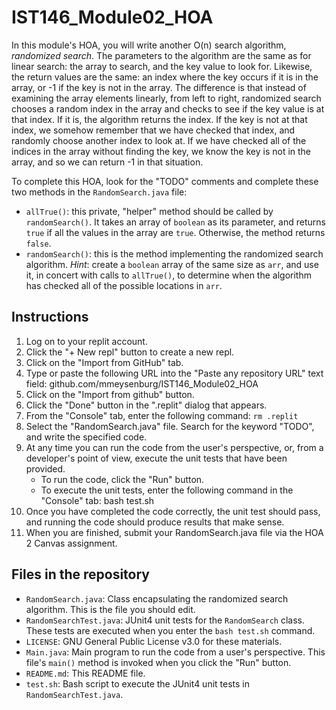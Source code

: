 # IST146_Module02_HOA

In this module's HOA, you will write another O(n) search algorithm, *randomized search*. The parameters to the algorithm are the
same as for linear search: the array to search, and the key value to look for. Likewise, the return values are the same: an index
where the key occurs if it is in the array, or -1 if the key is not in the array. The difference is that instead of examining the
array elements linearly, from left to right, randomized search chooses a random index in the array and checks to see if the key value
is at that index. If it is, the algorithm returns the index. If the key is not at that index, we somehow remember that we have 
checked that index, and randomly choose another index to look at. If we have checked all of the indices in the array without finding
the key, we know the key is not in the array, and so we can return -1 in that situation. 

To complete this HOA, look for the "TODO" comments and complete these two methods in the `RandomSearch.java` file:

* `allTrue()`: this private, "helper" method should be called by `randomSearch()`. It takes an array of `boolean` as its parameter,
and returns `true` if all the values in the array are `true`. Otherwise, the method returns `false`.
* `randomSearch()`: this is the method implementing the randomized search algorithm. *Hint*: create a `boolean` array of the same
size as `arr`, and use it, in concert with calls to `allTrue()`, to determine when the algorithm has checked all of the possible
locations in `arr`. 

## Instructions

1. Log on to your replit account. 
2. Click the "+ New repl" button to create a new repl. 
3. Click on the "Import from GitHub" tab. 
4. Type or paste the following URL into the "Paste any repository URL" text field: github.com/mmeysenburg/IST146_Module02_HOA
5. Click on the "Import from github" button.
6. Click the "Done" button in the ".replit" dialog that appears.
7. From the "Console" tab, enter the following command: `rm .replit`
8. Select the "RandomSearch.java" file. Search for the keyword "TODO", and write the specified code.
9. At any time you can run the code from the user's perspective, or, from a developer's point of view, execute the unit tests that have been provided.
    * To run the code, click the "Run" button.
    * To execute the unit tests, enter the following command in the "Console" tab: bash test.sh
10. Once you have completed the code correctly, the unit test should pass, and running the code should produce results that make sense.
11. When you are finished, submit your RandomSearch.java file via the HOA 2 Canvas assignment.


## Files in the repository

* `RandomSearch.java`: Class encapsulating the randomized search algorithm. This is the file you should edit.
* `RandomSearchTest.java`: JUnit4 unit tests for the `RandomSearch` class. These tests are executed when you enter the `bash test.sh`
command.
* `LICENSE`: GNU General Public License v3.0 for these materials.
* `Main.java`: Main program to run the code from a user's perspective. This file's `main()` method is invoked when you click the "Run" button.
* `README.md`: This README file.
* `test.sh`: Bash script to execute the JUnit4 unit tests in `RandomSearchTest.java`.

